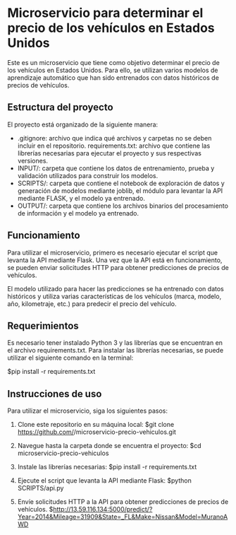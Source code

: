 # **Microservicio para determinar el precio de los vehículos en Estados Unidos**
Este es un microservicio que tiene como objetivo determinar el precio de los vehículos en Estados Unidos. Para ello, se utilizan varios modelos de aprendizaje automático que han sido entrenados con datos históricos de precios de vehículos.

## **Estructura del proyecto**
El proyecto está organizado de la siguiente manera:

- .gitignore: archivo que indica qué archivos y carpetas no se deben incluir en el repositorio.
requirements.txt: archivo que contiene las librerías necesarias para ejecutar el proyecto y sus respectivas versiones.
- INPUT/: carpeta que contiene los datos de entrenamiento, prueba y validación utilizados para construir los modelos.
- SCRIPTS/: carpeta que contiene el notebook de exploración de datos y generación de modelos mediante joblib, el módulo para levantar la API mediante FLASK, y el modelo ya entrenado.
- OUTPUT/: carpeta que contiene los archivos binarios del procesamiento de información y el modelo ya entrenado.

## **Funcionamiento**
Para utilizar el microservicio, primero es necesario ejecutar el script que levanta la API mediante Flask. Una vez que la API está en funcionamiento, se pueden enviar solicitudes HTTP para obtener predicciones de precios de vehículos.

El modelo utilizado para hacer las predicciones se ha entrenado con datos históricos y utiliza varias características de los vehículos (marca, modelo, año, kilometraje, etc.) para predecir el precio del vehículo.

## **Requerimientos**
Es necesario tener instalado Python 3 y las librerías que se encuentran en el archivo requirements.txt.
Para instalar las librerías necesarias, se puede utilizar el siguiente comando en la terminal:

$pip install -r requirements.txt

## **Instrucciones de uso**
Para utilizar el microservicio, siga los siguientes pasos:

1. Clone este repositorio en su máquina local:
  $git clone https://github.com/<username>/microservicio-precio-vehiculos.git

2. Navegue hasta la carpeta donde se encuentra el proyecto:
  $cd microservicio-precio-vehiculos

3. Instale las librerías necesarias:
  $pip install -r requirements.txt

4. Ejecute el script que levanta la API mediante Flask:
  $python SCRIPTS/api.py

5. Envíe solicitudes HTTP a la API para obtener predicciones de precios de vehículos.
  $http://13.59.116.134:5000/predict/?Year=2014&Mileage=31909&State=_FL&Make=Nissan&Model=MuranoAWD
